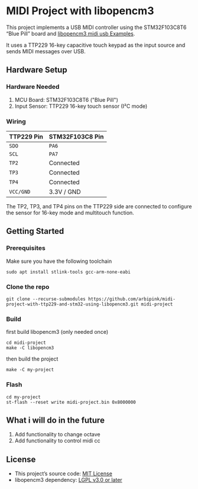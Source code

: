 # MIDI Project with libopencm3

This project implements a USB MIDI controller using the STM32F103C8T6 “Blue Pill” board and [libopencm3 midi usb Examples](https://github.com/libopencm3/libopencm3-examples/tree/master/examples/stm32/f4/stm32f4-discovery/usb_midi).

It uses a TTP229 16-key capacitive touch keypad as the input source and sends MIDI messages over USB.

## Hardware Setup

### Hardware Needed
1. MCU Board: STM32F103C8T6 ("Blue Pill")
2. Input Sensor: TTP229 16-key touch sensor (I²C mode)

### Wiring
| TTP229 Pin | STM32F103C8 Pin |
| ---------- | --------------- |
| `SDO`      | `PA6`           |
| `SCL`      | `PA7`           |
| `TP2`      | Connected       |
| `TP3`      | Connected       |
| `TP4`      | Connected       |
| `VCC/GND`  | 3.3V / GND      |

The TP2, TP3, and TP4 pins on the TTP229 side are connected to configure the sensor for 16-key mode and multitouch function.

## Getting Started
### Prerequisites
Make sure you have the following toolchain
```
sudo apt install stlink-tools gcc-arm-none-eabi
```
### Clone the repo
```
git clone --recurse-submodules https://github.com/arbipink/midi-project-with-ttp229-and-stm32-using-libopencm3.git midi-project
```
### Build
first build libopencm3 (only needed once)
```
cd midi-project
make -C libopencm3
```

then build the project
```
make -C my-project
```
### Flash
```
cd my-project
st-flash --reset write midi-project.bin 0x8000000
```

## What i will do in the future
1. Add functionality to change octave
2. Add functionality to control midi cc

## License

- This project’s source code: [MIT License](./LICENSE)  
- libopencm3 dependency: [LGPL v3.0 or later](https://www.gnu.org/licenses/lgpl-3.0.html)  
